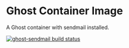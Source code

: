 Ghost Container Image
=====================

A Ghost container with sendmail installed.

[![ghost-sendmail build status](https://quay.io/repository/ucomesdag/ghost-sendmail/status "Container Repository on Quay")](https://quay.io/repository/ucomesdag/ghost-sendmail)
